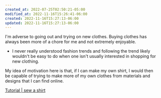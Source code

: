 ```yaml
---
created_at: 2022-07-25T02:50:21-05:00
modified_at: 2022-11-16T15:26:41-06:00
created: 2022-11-16T15:27:13-06:00
updated: 2022-11-16T15:27:13-06:00
---
```


I'm adverse to going out and trying on new clothes.
Buying clothes has always been more of a chore for me and not extremely enjoyable.

- I never really understood fashion trends and following the trend likely wouldn't be easy to do when one isn't usually interested in shopping for new clothing.

My idea of motivation here is that, if I can make my own shirt, I would then be capable of trying to make more of my own clothes from materials and designs that I can find online.

[Tutorial | sew a shirt](https://www.wikihow.com/Sew-a-Shirt)
